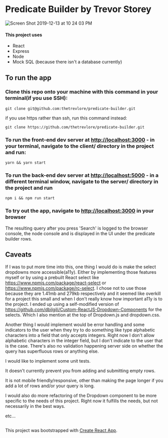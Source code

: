# Predicate Builder by Trevor Storey
![Screen Shot 2019-12-13 at 10 24 03 PM](https://user-images.githubusercontent.com/23128497/70843960-85f86e80-1df7-11ea-82b8-a6bb3f8b0cb0.png)

#### This project uses
* React
* Express
* Node
* Mock SQL (because there isn't a database currently)

## To run the app

### Clone this repo onto your machine with this command in your terminal(if you use SSH):
```
git clone git@github.com:thetrevlore/predicate-builder.git
```
if you use https rather than ssh, run this command instead:
```
git clone https://github.com/thetrevlore/predicate-builder.git
```

### To run the front-end dev server at [http://localhost:3000](http://localhost:3000) - in your terminal, navigate to the client/ directory in the project and run:
```
yarn && yarn start
```

### To run the back-end dev server at [http://localhost:5000](http://localhost:5000) - in a different terminal window, navigate to the server/ directory in the project and run 
```
npm i && npm run start
```

### To try out the app, navigate to [http://localhost:3000](http://localhost:3000) in your browser

The resulting query after you press 'Search' is logged to the browser console, the node console and is displayed in the UI under the predicate builder rows.

## Caveats
If I was to put more time into this, one thing I would do is make the select dropdowns more accessible(a11y). Either by implementing those features myself or by using a prebuilt React select like https://www.npmjs.com/package/react-select or https://www.npmjs.com/package/rc-select. I chose not to use those because they are 1.41mb and 279kb respectively and it seemed like overkill for a project this small and when I don't really know how important a11y is to the project. I ended up using a self-modified version of https://github.com/dbilgili/Custom-ReactJS-Dropdown-Components for the selects. Which I also mention at the top of Dropdown.js and dropdown.css.

Another thing I would implement would be error handling and some indicators to the user when they try to do something like type alphabetic characters into a field that only accepts integers. Right now I don't allow alphabetic characters in the integer field, but I don't indicate to the user that is the case. There's also no validation happening server side on whether the query has superfluous rows or anything else.

I would like to implement some unit tests.

It doesn't currently prevent you from adding and submitting empty rows.

It is not mobile friendly/responsive, other than making the page longer if you add a lot of rows and/or your query is long.

I would also do more refactoring of the Dropdown component to be more specific to the needs of this project. Right now it fulfills the needs, but not necessarily in the best ways.

etc...

## 
This project was bootstrapped with [Create React App](https://github.com/facebook/create-react-app).
